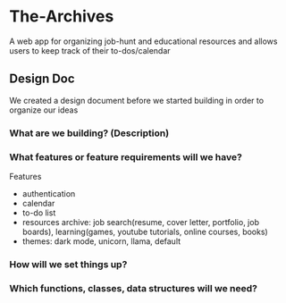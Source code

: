 # The-Archives
A web app for organizing job-hunt and educational resources and allows users to keep track of their to-dos/calendar

## Design Doc
We created a design document before we started building in order to organize our ideas

### What are we building? (Description)

### What features or feature requirements will we have?

Features
* authentication
* calendar 
* to-do list
* resources archive: job search(resume, cover letter, portfolio, job boards), learning(games, youtube tutorials, online courses, books)
* themes: dark mode, unicorn, llama, default

### How will we set things up?

### Which functions, classes, data structures will we need?